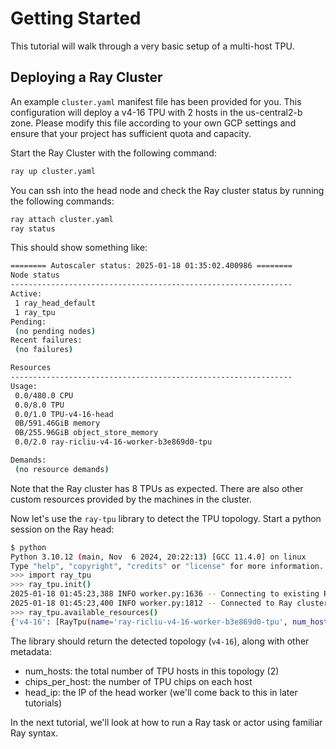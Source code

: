 # Getting Started

This tutorial will walk through a very basic setup of a multi-host TPU.

## Deploying a Ray Cluster

An example `cluster.yaml` manifest file has been provided for you. This
configuration will deploy a v4-16 TPU with 2 hosts in the us-central2-b zone.
Please modify this file according to your own GCP settings and ensure that your
project has sufficient quota and capacity.

Start the Ray Cluster with the following command:

```bash
ray up cluster.yaml
```


You can ssh into the head node and check the Ray cluster status by running the
following commands:

```bash
ray attach cluster.yaml
ray status
```


This should show something like:

```bash
======== Autoscaler status: 2025-01-18 01:35:02.400986 ========
Node status
---------------------------------------------------------------
Active:
 1 ray_head_default
 1 ray_tpu
Pending:
 (no pending nodes)
Recent failures:
 (no failures)

Resources
---------------------------------------------------------------
Usage:
 0.0/480.0 CPU
 0.0/8.0 TPU
 0.0/1.0 TPU-v4-16-head
 0B/591.46GiB memory
 0B/255.96GiB object_store_memory
 0.0/2.0 ray-ricliu-v4-16-worker-b3e869d0-tpu

Demands:
 (no resource demands)
```

Note that the Ray cluster has 8 TPUs as expected. There are also other custom
resources provided by the machines in the cluster.

Now let's use the `ray-tpu` library to detect the TPU topology. Start a python
session on the Ray head:

```bash
$ python
Python 3.10.12 (main, Nov  6 2024, 20:22:13) [GCC 11.4.0] on linux
Type "help", "copyright", "credits" or "license" for more information.
>>> import ray_tpu
>>> ray_tpu.init()
2025-01-18 01:45:23,388 INFO worker.py:1636 -- Connecting to existing Ray cluster at address: 10.130.0.139:6379...
2025-01-18 01:45:23,400 INFO worker.py:1812 -- Connected to Ray cluster. View the dashboard at 10.130.0.139:8265
>>> ray_tpu.available_resources()
{'v4-16': [RayTpu(name='ray-ricliu-v4-16-worker-b3e869d0-tpu', num_hosts=2, chips_per_host=4, head_ip='10.130.0.10', topology='v4-16')]}
```

The library should return the detected topology (`v4-16`), along with other
metadata:
  * num_hosts: the total number of TPU hosts in this topology (2)
  * chips_per_host: the number of TPU chips on each host
  * head_ip: the IP of the head worker (we'll come back to this in later
    tutorials)


In the next tutorial, we'll look at how to run a Ray task or actor using
familiar Ray syntax.


